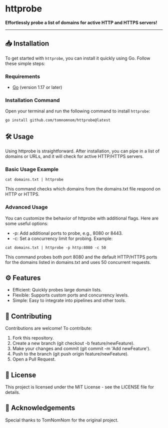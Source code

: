 # httprobe

**Effortlessly probe a list of domains for active HTTP and HTTPS servers!**

---

## 📥 Installation

To get started with `httprobe`, you can install it quickly using Go. Follow these simple steps:

### Requirements

- [Go](https://golang.org/dl/) (version 1.17 or later)

### Installation Command

Open your terminal and run the following command to install `httprobe`:

```bash
go install github.com/tomnomnom/httprobe@latest
```
## 🛠 Usage
Using httprobe is straightforward. After installation, you can pipe in a list of domains or URLs, and it will check for active HTTP/HTTPS servers.
### Basic Usage Example
```
cat domains.txt | httprobe
```
This command checks which domains from the domains.txt file respond on HTTP or HTTPS.
### Advanced Usage
You can customize the behavior of httprobe with additional flags. Here are some useful options:
- -p: Add additional ports to probe, e.g., 8080 or 8443.
- -c: Set a concurrency limit for probing.
Example:
```
cat domains.txt | httprobe -p http:8080 -c 50
```
This command probes both port 8080 and the default HTTP/HTTPS ports for the domains listed in domains.txt and uses 50 concurrent requests.
## ⚙️ Features
- Efficient: Quickly probes large domain lists.
- Flexible: Supports custom ports and concurrency levels.
- Simple: Easy to integrate into pipelines and other tools.
## 🤝 Contributing
Contributions are welcome! To contribute:
<br>
1. Fork this repository.
2. Create a new branch (git checkout -b feature/newFeature).
3. Make your changes and commit (git commit -m 'Add newFeature').
4. Push to the branch (git push origin feature/newFeature).
5. Open a Pull Request.
## 📝 License
This project is licensed under the MIT License - see the LICENSE file for details.
## 🙌 Acknowledgements
Special thanks to TomNomNom for the original project.
